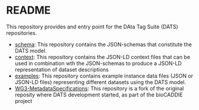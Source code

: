 # README
This repository provides and entry point for the DAta Tag Suite (DATS) repositories.

- [schema](https://github.com/datatagsuite/schema): This repository contains the JSON-schemas that constitute the DATS model. 
- [context](https://github.com/datatagsuite/context): This repository contains the JSON-LD context files that can be used in combination wth the JSON-schemas to produce a JSON-LD representation of dataset descriptions
- [examples](https://github.com/datatagsuite/examples): This repository contains example instance data files (JSON or JSON-LD files) representing different datasets using the DATS model. 
- [WG3-MetadataSpecifications](https://github.com/datatagsuite/WG3-MetadataSpecifications): This repository is a fork of the original reposity where DATS development started, as part of the bioCADDIE project

